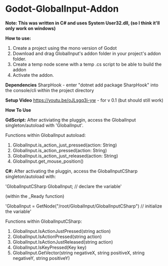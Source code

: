 # Godot-GlobalInput-Addon

**Note: This was written in C# and uses System User32.dll, (so I think it'll only work on windows)**

**How to use:**
1. Create a project using the mono version of Godot
2. Download and drag GlobalInput's addon folder in your project's addon folder.
3. Create a temp node scene with a temp .cs script to be able to build the addon
4. Activate the addon.

**Dependencies**
SharpHook - enter "dotnet add package SharpHook" into the console/cli within the project directory

**Setup Video**
https://youtu.be/oJLsgq3i-yw - for v 0.1 (but should still work)

**How To Use**

**GdScript:**
After activiating the pluggin, access the GlobalInput singleton/autoload with 'GlobalInput'. 

Functions within GlobalInput autoload:
1. GlobalInput.is_action_just_pressed(action: String)
2. GlobalInput.is_action_pressed(action: String)
3. GlobalInput.is_action_just_released(action: String)
4. GlobalInput.get_mouse_position()

**C#:**
After activating the pluggin, access the GlobalInputCSharp singleton/autoload with:

'GlobalInputCSharp GlobalInput; // declare the variable'

(within the _Ready function)

'GlobalInput = GetNode<GlobalInputCSharp>("/root/GlobalInput/GlobalInputCSharp") // initialize the variable'

Functions within GlobalInputCSharp:
1. GlobalInput.IsActionJustPressed(string action)
2. GlobalInput.IsActionPressed(string action)
3. GlobalInput.IsActionJustReleased(string action)
4. GlobalInput.IsKeyPressed(Key key)
5. GlobalInput.GetVector(string negativeX, string positiveX, string negativeY, string positiveY)